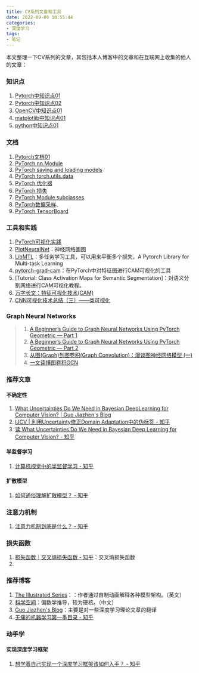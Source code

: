 ```yaml
---
title: CV系列文章和工具
date: 2022-09-09 10:55:44
categories:
- 深度学习
tags:
- 笔记
---
```

本文整理一下CV系列的文章，其包括本人博客中的文章和在互联网上收集的他人的文章：
<!--more-->

### 知识点
1. [Pytorch中知识点01](https://tom89757.github.io/2022/05/16/Pytorch%E4%B8%AD%E7%9F%A5%E8%AF%86%E7%82%B901/)
2. [Pytorch中知识点02](https://tom89757.github.io/2022/06/03/Pytorch%E4%B8%AD%E7%9F%A5%E8%AF%86%E7%82%B902/)
3. [OpenCV中知识点01](https://tom89757.github.io/2022/06/02/OpenCV%E4%B8%AD%E7%9F%A5%E8%AF%86%E7%82%B901/)
4. [matplotlib中知识点01](https://tom89757.github.io/2022/06/03/matplotlib%E4%B8%AD%E7%9F%A5%E8%AF%86%E7%82%B901/)
5. [python中知识点01](https://tom89757.github.io/2022/07/05/python%E4%B8%AD%E7%9F%A5%E8%AF%86%E7%82%B901/)

### 文档
1. [Pytorch文档01](https://tom89757.github.io/2022/07/04/Pytorch%E6%96%87%E6%A1%A301/)
2. [PyTorch nn.Module](https://tom89757.github.io/2022/07/20/PyTorch-nn-Module/)
3. [PyTorch saving and loading models](https://tom89757.github.io/2022/07/20/PyTorch-saving-and-loading-models/)
4. [PyTorch torch.utils.data](https://tom89757.github.io/2022/07/20/PyTorch-torch-utils-data/)
5. [PyTorch 优化器](https://tom89757.github.io/2022/07/20/PyTorch-%E4%BC%98%E5%8C%96%E5%99%A8/)
6. [PyTorch 损失](https://tom89757.github.io/2022/07/20/PyTorch-%E6%8D%9F%E5%A4%B1/)
7. [PyTorch Module subclasses](https://tom89757.github.io/2022/07/20/PyTorch-Module-subclasses/)
8. [PyTorch数据采样](https://tom89757.github.io/2022/07/20/PyTorch%E6%95%B0%E6%8D%AE%E9%87%87%E6%A0%B7/)、
9. [PyTorch TensorBoard](https://tom89757.github.io/2022/08/06/PyTorch-TensorBoard/)

### 工具和实践
1. [PyTorch可视化实践](https://tom89757.github.io/2022/08/07/PyTorch%E5%8F%AF%E8%A7%86%E5%8C%96%E5%AE%9E%E8%B7%B5/)
2. [PlotNeuralNet](https://github.com/HarisIqbal88/PlotNeuralNet)：神经网络画图
3. [LibMTL](https://github.com/median-research-group/LibMTL)：多任务学习工具，可以用来平衡多个损失，A Pytorch Library for Multi-task Learning
4. [pytorch-grad-cam](https://github.com/jacobgil/pytorch-grad-cam)：在PyTorch中对特征图进行CAM可视化的工具
5. [Tutorial: Class Activation Maps for Semantic Segmentation]：对语义分割网络进行CAM可视化教程。
6. [万字长文：特征可视化技术(CAM)](https://zhuanlan.zhihu.com/p/269702192)
7. [CNN可视化技术总结（三）——类可视化](https://mp.weixin.qq.com/s?__biz=MzkyMDE2OTA3Mw==&mid=2247485006&idx=1&sn=5991ec380dd97a0f0fb3337b9df4abc5&chksm=c197b950f6e0304641c2cacdcc45925e526f6a1187943fb1eca26dfaaf516ca71c4988097eb9&scene=21#wechat_redirect)

### Graph Neural Networks

> 1. [A Beginner’s Guide to Graph Neural Networks Using PyTorch Geometric — Part 1](https://towardsdatascience.com/a-beginners-guide-to-graph-neural-networks-using-pytorch-geometric-part-1-d98dc93e7742)
> 2. [A Beginner’s Guide to Graph Neural Networks Using PyTorch Geometric — Part 2](https://towardsdatascience.com/a-beginners-guide-to-graph-neural-networks-using-pytorch-geometric-part-2-cd82c01330ab)
> 3. [从图(Graph)到图卷积(Graph Convolution)：漫谈图神经网络模型 (一)](https://www.cnblogs.com/SivilTaram/p/graph_neural_network_1.html)
> 4. [一文读懂图卷积GCN](https://zhuanlan.zhihu.com/p/89503068)

### 推荐文章
#### 不确定性
1. [What Uncertainties Do We Need in Bayesian DeepLearning for Computer Vision? | Guo Jiazhen's Blog](https://jasonguojz.github.io/blog/2020/07/28/What%20Uncertainties%20Do%20We%20Need%20in%20Bayesian%20DeepLearning%20for%20Computer%20Vision/)
2. [IJCV | 利用Uncertainty修正Domain Adaptation中的伪标签 - 知乎](https://zhuanlan.zhihu.com/p/130220572)
3. [读 What Uncertainties Do We Need in Bayesian Deep Learning for Computer Vision? - 知乎](https://zhuanlan.zhihu.com/p/430849602)
#### 半监督学习
1. [计算机视觉中的半监督学习 - 知乎](https://zhuanlan.zhihu.com/p/161449559)
#### 扩散模型
1. [如何通俗理解扩散模型？ - 知乎](https://zhuanlan.zhihu.com/p/563543020)
### 注意力机制
1. [注意力机制到底是什么？ - 知乎](https://www.zhihu.com/question/519290359/answer/2666328351)
### 损失函数
1. [损失函数｜交叉熵损失函数 - 知乎](https://zhuanlan.zhihu.com/p/35709485)：交叉熵损失函数
2. 
### 推荐博客
1. [The Illustrated Series](https://jalammar.github.io/)：：作者通过自制动画解释各种模型架构。（英文）
2. [科学空间](https://spaces.ac.cn/category/Big-Data)：偏数学推导，较为硬核。（中文）
3. [Guo Jiazhen's Blog](https://jasonguojz.github.io/blog/)：主要是对一些深度学习理论文章的翻译
4. [无痛的机器学习第一季目录 - 知乎](https://zhuanlan.zhihu.com/p/22464594)

### 动手学
#### 实现深度学习框架
1. [想学着自己实现一个深度学习框架该如何入手？ - 知乎](https://www.zhihu.com/question/329235391/answer/1197486431)


